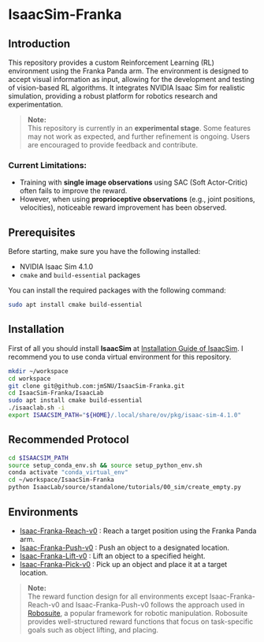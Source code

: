 # IsaacSim-Franka

## Introduction
This repository provides a custom Reinforcement Learning (RL) environment using the Franka Panda arm. The environment is designed to accept visual information as input, allowing for the development and testing of vision-based RL algorithms. It integrates NVIDIA Isaac Sim for realistic simulation, providing a robust platform for robotics research and experimentation.

> **Note:**  
> This repository is currently in an **experimental stage**. Some features may not work as expected, and further refinement is ongoing. Users are encouraged to provide feedback and contribute.

### Current Limitations:
- Training with **single image observations** using SAC (Soft Actor-Critic) often fails to improve the reward. 
- However, when using **proprioceptive observations** (e.g., joint positions, velocities), noticeable reward improvement has been observed.


## Prerequisites
Before starting, make sure you have the following installed:

- NVIDIA Isaac Sim 4.1.0
- `cmake` and `build-essential` packages

You can install the required packages with the following command:

```bash
sudo apt install cmake build-essential
```

## Installation
First of all you should install **IsaacSim** at [Installation Guide of IsaacSim](https://isaac-sim.github.io/IsaacLab/main/source/setup/installation/pip_installation.html).
I recommend you to use conda virtual environment for this repository. 

```bash
mkdir ~/workspace
cd workspace
git clone git@github.com:jmSNU/IsaacSim-Franka.git
cd IsaacSim-Franka/IsaacLab
sudo apt install cmake build-essential
./isaaclab.sh -i
export ISAACSIM_PATH="${HOME}/.local/share/ov/pkg/isaac-sim-4.1.0"
```

## Recommended Protocol
```bash
cd $ISAACSIM_PATH
source setup_conda_env.sh && source setup_python_env.sh
conda activate "conda_virtual_env"
cd ~/workspace/IsaacSim-Franka
python IsaacLab/source/standalone/tutorials/00_sim/create_empty.py
```

## Environments
- [Isaac-Franka-Reach-v0](https://github.com/jmSNU/IsaacSim-Franka/blob/main/IsaacLab/source/extensions/omni.isaac.lab_tasks/omni/isaac/lab_tasks/direct/franka_manipulation/franka_reach) : Reach a target position using the Franka Panda arm.
- [Isaac-Franka-Push-v0](https://github.com/jmSNU/Isaacsim-Franka/tree/main/IsaacLab/source/extensions/omni.isaac.lab_tasks/omni/isaac/lab_tasks/direct/franka_manipulation/franka_push) : Push an object to a designated location.
- [Isaac-Franka-Lift-v0](https://github.com/jmSNU/Isaacsim-Franka/tree/main/IsaacLab/source/extensions/omni.isaac.lab_tasks/omni/isaac/lab_tasks/direct/franka_manipulation/franka_lift) : Lift an object to a specified height.
- [Isaac-Franka-Pick-v0](https://github.com/jmSNU/Isaacsim-Franka/tree/main/IsaacLab/source/extensions/omni.isaac.lab_tasks/omni/isaac/lab_tasks/direct/franka_manipulation/franka_pick) : Pick up an object and place it at a target location.

> **Note:**  
>The reward function design for all environments except Isaac-Franka-Reach-v0 and Isaac-Franka-Push-v0 follows the approach used in [Robosuite](https://robosuite.ai), a popular framework for robotic manipulation. Robosuite provides well-structured reward functions that focus on task-specific goals such as object lifting, and placing.
